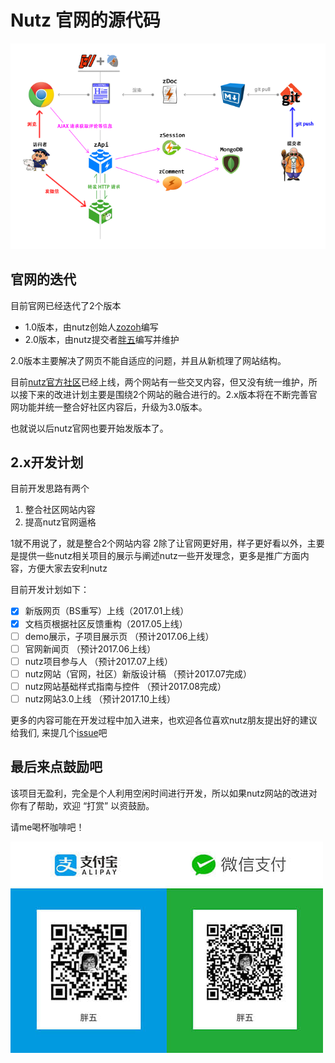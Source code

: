 # Nutz 官网的源代码

![](overview.png)

## 官网的迭代

目前官网已经迭代了2个版本

* 1.0版本，由nutz创始人[zozoh](https://github.com/zozoh)编写
* 2.0版本，由nutz提交者[胖五](https://github.com/pangwu86)编写并维护

2.0版本主要解决了网页不能自适应的问题，并且从新梳理了网站结构。

目前[nutz官方社区](https://nutz.cn)已经上线，两个网站有一些交叉内容，但又没有统一维护，所以接下来的改进计划主要是围绕2个网站的融合进行的。2.x版本将在不断完善官网功能并统一整合好社区内容后，升级为3.0版本。

也就说以后nutz官网也要开始发版本了。

## 2.x开发计划

目前开发思路有两个

1. 整合社区网站内容
2. 提高nutz官网逼格

1就不用说了，就是整合2个网站内容
2除了让官网更好用，样子更好看以外，主要是提供一些nutz相关项目的展示与阐述nutz一些开发理念，更多是推广方面内容，方便大家去安利nutz

目前开发计划如下：

* [x] 新版网页（BS重写）上线（2017.01上线）
* [x] 文档页根据社区反馈重构（2017.05上线）  
* [ ] demo展示，子项目展示页 （预计2017.06上线）
* [ ] 官网新闻页 （预计2017.06上线）
* [ ] nutz项目参与人  （预计2017.07上线）
* [ ] nutz网站（官网，社区）新版设计稿  （预计2017.07完成）
* [ ] nutz网站基础样式指南与控件 （预计2017.08完成）
* [ ] nutz网站3.0上线 （预计2017.10上线）

更多的内容可能在开发过程中加入进来，也欢迎各位喜欢nutz朋友提出好的建议给我们, 来提几个[issue](https://github.com/nutzam/nutzam/issues/new)吧

## 最后来点鼓励吧

该项目无盈利，完全是个人利用空闲时间进行开发，所以如果nutz网站的改进对你有了帮助，欢迎 “打赏” 以资鼓励。

请me喝杯咖啡吧！

![向胖五支付吧_w500](/media/%E5%90%91%E8%83%96%E4%BA%94%E6%94%AF%E4%BB%98%E5%90%A7_w500.jpg)






